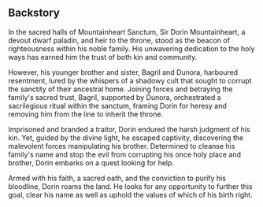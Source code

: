 
## Backstory

In the sacred halls of Mountainheart Sanctum, Sir Dorin Mountainheart, a devout dwarf paladin, and heir to the throne, stood as the beacon of righteousness within his noble family. His unwavering dedication to the holy ways has earned him the trust of both kin and community. 

However, his younger brother and sister, Bagril and Dunora, harboured resentment, lured by the whispers of a shadowy cult that sought to corrupt the sanctity of their ancestral home. Joining forces and betraying the family's sacred trust, Bagril, supported by Dunora, orchestrated a sacrilegious ritual within the sanctum, framing Dorin for heresy and removing him from the line to inherit the throne. 

Imprisoned and branded a traitor, Dorin endured the harsh judgment of his kin. Yet, guided by the divine light, he escaped captivity, discovering the malevolent forces manipulating his brother. Determined to cleanse his family's name and stop the evil from corrupting his once holy place and brother, Dorin embarks on a quest looking for help. 

Armed with his faith, a sacred oath, and the conviction to purify his bloodline, Dorin roams the land. He looks for any opportunity to further this goal, clear his name as well as uphold the values of which of his birth right.
